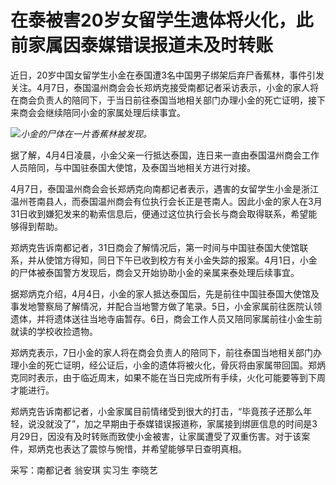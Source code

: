 # 在泰被害20岁女留学生遗体将火化，此前家属因泰媒错误报道未及时转账

近日，20岁中国女留学生小金在泰国遭3名中国男子绑架后弃尸香蕉林，事件引发关注。4月7日，泰国温州商会会长郑炳克接受南都记者采访表示，小金的家人将在商会负责人的陪同下，于当日前往泰国当地相关部门办理小金的死亡证明，接下来商会会继续陪同小金的家属处理后续事宜。

![](https://inews.gtimg.com/om_bt/OSWbia5aLT1ttbWR4AFJj-9x2Y94CUrAvU46Hs9tVeMrQAA/1000)_小金的尸体在一片香蕉林被发现。_

据了解，4月4日凌晨，小金父亲一行抵达泰国，连日来一直由泰国温州商会工作人员陪同，与中国驻泰国大使馆，及泰国当地相关方进行对接。

4月7日，泰国温州商会会长郑炳克向南都记者表示，遇害的女留学生小金是浙江温州苍南县人，而泰国温州商会有位执行会长正是苍南人。因此小金的家人在3月31日收到嫌犯发来的勒索信息后，便通过这位执行会长与商会取得联系，希望能够得到帮助。

郑炳克告诉南都记者，31日商会了解情况后，第一时间与中国驻泰国大使馆联系，并从使馆方得知，同日下午已收到校方有关小金失踪的报案。4月1日，小金的尸体被泰国警方发现后，商会又开始协助小金的亲属来泰处理后续事宜。

据郑炳克介绍，4月4日，小金的家人抵达泰国后，先是前往中国驻泰国大使馆及事发地警察局了解情况，并配合当地警方做了笔录。5日，小金家属前往医院认领遗体，并将遗体送往当地寺庙暂存。6日，商会工作人员又陪同家属前往小金生前就读的学校收捡遗物。

郑炳克表示，7日小金的家人将在商会负责人的陪同下，前往泰国当地相关部门办理小金的死亡证明，经公证后，小金的遗体将被火化，骨灰将由家属带回国。郑炳克同时表示，由于临近周末，如果不能在当日完成所有手续，火化可能要等到下周才能进行。

郑炳克告诉南都记者，小金家属目前情绪受到很大的打击，“毕竟孩子还那么年轻，说没就没了”，加之早期由于泰媒错误报道称，家属接到绑匪信息的时间是3月29日，因没有及时转账而致使小金被害，让家属遭受了双重伤害。对于该案件，郑炳克也表达了震惊与惋惜，并希望能够早日查明真相。

采写：南都记者 翁安琪 实习生 李晓艺

